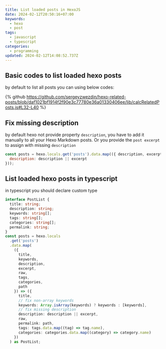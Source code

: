 ```yaml
---
title: List loaded posts in HexoJS
date: 2024-02-12T20:50:16+07:00
keywords:
  - hexo
  - post
tags:
  - javascript
  - typescript
categories:
  - programming
updated: 2024-02-12T14:08:52.737Z
---
```


## Basic codes to list loaded hexo posts

by default to list all posts you can using below codes:

{% github https://github.com/sergeyzwezdin/hexo-related-posts/blob/daf1021bf1914f2f90e3c77780e36a01330406ee/lib/calcRelatedPosts.js#L32-L40 %}

## Fix missing description

by default hexo not provide property `description`, you have to add it manually to all your Hexo Markdown posts. Or you provide the `post excerpt` to assign with missing `description`

```js
const posts = hexo.locals.get('posts').data.map(({ description, excerpt }) => ({
  description: description || excerpt
}));
```

## List loaded hexo posts in typescript

in typescript you should declare custom type

```ts
interface PostList {
  title: string;
  description: string;
  keywords: string[];
  tags: string[];
  categories: string[];
  permalink: string;
}
const posts = hexo.locals
  .get('posts')
  .data.map(
    ({
      title,
      keywords,
      description,
      excerpt,
      raw,
      tags,
      categories,
      path
    }) => ({
      title,
      // fix non-array keywords
      keywords: Array.isArray(keywords) ? keywords : [keywords],
      // fix missing description
      description: description || excerpt,
      raw,
      permalink: path,
      tags: tags.data.map((tag) => tag.name),
      categories: categories.data.map((category) => category.name)
    })
  ) as PostList;
```
